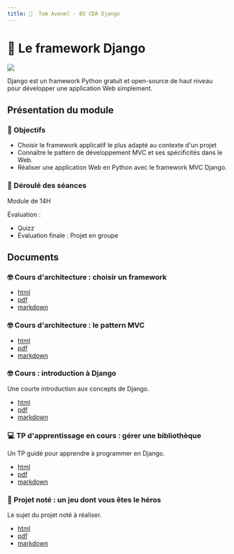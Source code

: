 ```yaml
---
title:   Tom Avenel - B3 CDA Django
---
```


#   Le framework Django

![](/resources/images/cover/django.jpg)

Django est un framework Python gratuit et open-source de haut niveau pour développer une application Web simplement.

## Présentation du module

### 🎯 Objectifs
 
- Choisir le framework applicatif le plus adapté au contexte d'un projet
- Connaître le pattern de développement MVC et ses spécificités dans le Web.
- Réaliser une application Web en Python avec le framework MVC Django.

### 📅 Déroulé des séances

Module de 14H

Évaluation :

- Quizz
- Évaluation finale : Projet en groupe

## Documents

### 🤓 Cours d'architecture : choisir un framework

- [html](/cours/archi/choix-framework-cours.html)
- [pdf](/cours/archi/choix-framework-cours.pdf)
- [markdown](/cours/archi/choix-framework-cours.md)

### 🤓 Cours d'architecture : le pattern MVC

- [html](/cours/archi/mvc-cours.html)
- [pdf](/cours/archi/mvc-cours.pdf)
- [markdown](/cours/archi/mvc-cours.md)

### 🤓 Cours : introduction à Django

Une courte introduction aux concepts de Django.

- [html](/cours/django/django-cours.html)
- [pdf](/cours/django/django-cours.pdf)
- [markdown](/cours/django/django-cours.md)

### 💻 TP d'apprentissage en cours : gérer une bibliothèque

Un TP guidé pour apprendre à programmer en Django.

- [html](/cours/django/django-tp.html)
- [pdf](/cours/django/django-tp.pdf)
- [markdown](/cours/django/django-tp.md)

### 📌 Projet noté : un jeu dont vous êtes le héros

Le sujet du projet noté à réaliser.

- [html](/cours/django/django-jeu-heros.html)
- [pdf](/cours/django/django-jeu-heros.pdf)
- [markdown](/cours/django/django-jeu-heros.md)

